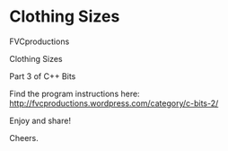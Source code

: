 Clothing Sizes
===============

FVCproductions

Clothing Sizes

Part 3 of C++ Bits

Find the program instructions here: http://fvcproductions.wordpress.com/category/c-bits-2/

Enjoy and share!

Cheers.
